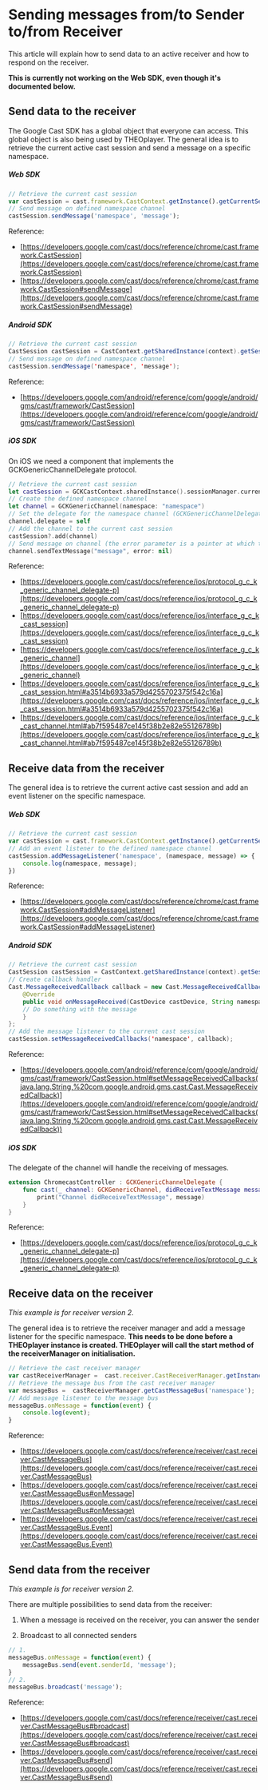 # Sending messages from/to Sender to/from Receiver

This article will explain how to send data to an active receiver and how to respond on the receiver.

**This is currently not working on the Web SDK, even though it's documented below.**

## Send data to the receiver

The Google Cast SDK has a global object that everyone can access. This global object is also being used by THEOplayer. The general idea is to retrieve the current active cast session and send a message on a specific namespace.

##### Web SDK

```js
// Retrieve the current cast session
var castSession = cast.framework.CastContext.getInstance().getCurrentSession();
// Send message on defined namespace channel
castSession.sendMessage('namespace', 'message');
```

Reference:

- [https://developers.google.com/cast/docs/reference/chrome/cast.framework.CastSession](https://developers.google.com/cast/docs/reference/chrome/cast.framework.CastSession)
- [https://developers.google.com/cast/docs/reference/chrome/cast.framework.CastSession#sendMessage](https://developers.google.com/cast/docs/reference/chrome/cast.framework.CastSession#sendMessage)

##### Android SDK
```java
// Retrieve the current cast session
CastSession castSession = CastContext.getSharedInstance(context).getSessionManager().getCurrentCastSession();
// Send message on defined namespace channel
castSession.sendMessage('namespace', 'message');
```

Reference:

- [https://developers.google.com/android/reference/com/google/android/gms/cast/framework/CastSession](https://developers.google.com/android/reference/com/google/android/gms/cast/framework/CastSession)

##### iOS SDK

On iOS we need a component that implements the GCKGenericChannelDelegate protocol.
```swift
// Retrieve the current cast session
let castSession = GCKCastContext.sharedInstance().sessionManager.currenCastSession
// Create the defined namespace channel
let channel = GCKGenericChannel(namespace: "namespace")
// Set the delegate for the namespace channel (GCKGenericChannelDelegate)
channel.delegate = self
// Add the channel to the current cast session
castSession?.add(channel)
// Send message on channel (the error parameter is a pointer at which to store the error result, this may be nil)
channel.sendTextMessage("message", error: nil)
```

Reference:

- [https://developers.google.com/cast/docs/reference/ios/protocol_g_c_k_generic_channel_delegate-p](https://developers.google.com/cast/docs/reference/ios/protocol_g_c_k_generic_channel_delegate-p)
- [https://developers.google.com/cast/docs/reference/ios/interface_g_c_k_cast_session](https://developers.google.com/cast/docs/reference/ios/interface_g_c_k_cast_session)
- [https://developers.google.com/cast/docs/reference/ios/interface_g_c_k_generic_channel](https://developers.google.com/cast/docs/reference/ios/interface_g_c_k_generic_channel)
- [https://developers.google.com/cast/docs/reference/ios/interface_g_c_k_cast_session.html#a3514b6933a579d4255702375f542c16a](https://developers.google.com/cast/docs/reference/ios/interface_g_c_k_cast_session.html#a3514b6933a579d4255702375f542c16a)
- [https://developers.google.com/cast/docs/reference/ios/interface_g_c_k_cast_channel.html#ab7f595487ce145f38b2e82e55126789b](https://developers.google.com/cast/docs/reference/ios/interface_g_c_k_cast_channel.html#ab7f595487ce145f38b2e82e55126789b)

## Receive data from the receiver

The general idea is to retrieve the current active cast session and add an event listener on the specific namespace.

##### Web SDK
```js
// Retrieve the current cast session
var castSession = cast.framework.CastContext.getInstance().getCurrentSession();
// Add an event listener to the defined namespace channel
castSession.addMessageListener('namespace', (namespace, message) => {
    console.log(namespace, message);
})
```

Reference:

- [https://developers.google.com/cast/docs/reference/chrome/cast.framework.CastSession#addMessageListener](https://developers.google.com/cast/docs/reference/chrome/cast.framework.CastSession#addMessageListener)

##### Android SDK
```java
// Retrieve the current cast session
CastSession castSession = CastContext.getSharedInstance(context).getSessionManager().getCurrentCastSession();
// Create callback handler
Cast.MessageReceivedCallback callback = new Cast.MessageReceivedCallback() {
    @Override
    public void onMessageReceived(CastDevice castDevice, String namespace, String message) {
    // Do something with the message
    }
};
// Add the message listener to the current cast session
castSession.setMessageReceivedCallbacks('namespace', callback);
```

Reference:

- [https://developers.google.com/android/reference/com/google/android/gms/cast/framework/CastSession.html#setMessageReceivedCallbacks(java.lang.String,%20com.google.android.gms.cast.Cast.MessageReceivedCallback)](https://developers.google.com/android/reference/com/google/android/gms/cast/framework/CastSession.html#setMessageReceivedCallbacks(java.lang.String,%20com.google.android.gms.cast.Cast.MessageReceivedCallback))

##### iOS SDK

The delegate of the channel will handle the receiving of messages.
```swift
extension ChromecastController : GCKGenericChannelDelegate {
    func cast(_ channel: GCKGenericChannel, didReceiveTextMessage message: String, withNamespace protocolNamespace: String) {
        print("Channel didReceiveTextMessage", message)
    }
}
```

Reference:

- [https://developers.google.com/cast/docs/reference/ios/protocol_g_c_k_generic_channel_delegate-p](https://developers.google.com/cast/docs/reference/ios/protocol_g_c_k_generic_channel_delegate-p)

## Receive data on the receiver

*This example is for receiver version 2.*

The general idea is to retrieve the receiver manager and add a message listener for the specific namespace. **This needs to be done before a THEOplayer instance is created. THEOplayer will call the start method of the receiverManager on initialisation.**

```js
// Retrieve the cast receiver manager
var castReceiverManager =  cast.receiver.CastReceiverManager.getInstance();
// Retrieve the message bus from the cast receiver manager
var messageBus =  castReceiverManager.getCastMessageBus('namespace');
// Add message listener to the message bus
messageBus.onMessage = function(event) {
    console.log(event);
}
```

Reference:

- [https://developers.google.com/cast/docs/reference/receiver/cast.receiver.CastMessageBus](https://developers.google.com/cast/docs/reference/receiver/cast.receiver.CastMessageBus)
- [https://developers.google.com/cast/docs/reference/receiver/cast.receiver.CastMessageBus#onMessage](https://developers.google.com/cast/docs/reference/receiver/cast.receiver.CastMessageBus#onMessage)
- [https://developers.google.com/cast/docs/reference/receiver/cast.receiver.CastMessageBus.Event](https://developers.google.com/cast/docs/reference/receiver/cast.receiver.CastMessageBus.Event)

## Send data from the receiver

*This example is for receiver version 2.*

There are multiple possibilities to send data from the receiver:

1. When a message is received on the receiver, you can answer the sender

2. Broadcast to all connected senders
```js
// 1. 
messageBus.onMessage = function(event) {
    messageBus.send(event.senderId, 'message');
}
// 2.
messageBus.broadcast('message');
```
    

Reference:

- [https://developers.google.com/cast/docs/reference/receiver/cast.receiver.CastMessageBus#broadcast](https://developers.google.com/cast/docs/reference/receiver/cast.receiver.CastMessageBus#broadcast)
- [https://developers.google.com/cast/docs/reference/receiver/cast.receiver.CastMessageBus#send](https://developers.google.com/cast/docs/reference/receiver/cast.receiver.CastMessageBus#send)

<!-- ## Related articles

- 
Page:

[Pass subtitle selection on to Chromecast](/wiki/spaces/THEOSD/pages/1244365085/Pass+subtitle+selection+on+to+Chromecast)

- 
Page:

[Chromecast SDK Setup](/wiki/spaces/THEOSD/pages/325648385/Chromecast+SDK+Setup)

- 
Page:

[How to configure a different stream to Chromecast](/wiki/spaces/THEOSD/pages/830668924/How+to+configure+a+different+stream+to+Chromecast)

- 
Page:

[Chromecast on my webplayer does not work any longer despite no change in my implementation](/wiki/spaces/THEOSD/pages/1147568148/Chromecast+on+my+webplayer+does+not+work+any+longer+despite+no+change+in+my+implementation)

- 
Page:

[Connecting from custom Sender applications](/wiki/spaces/THEOSD/pages/325681203/Connecting+from+custom+Sender+applications) -->
